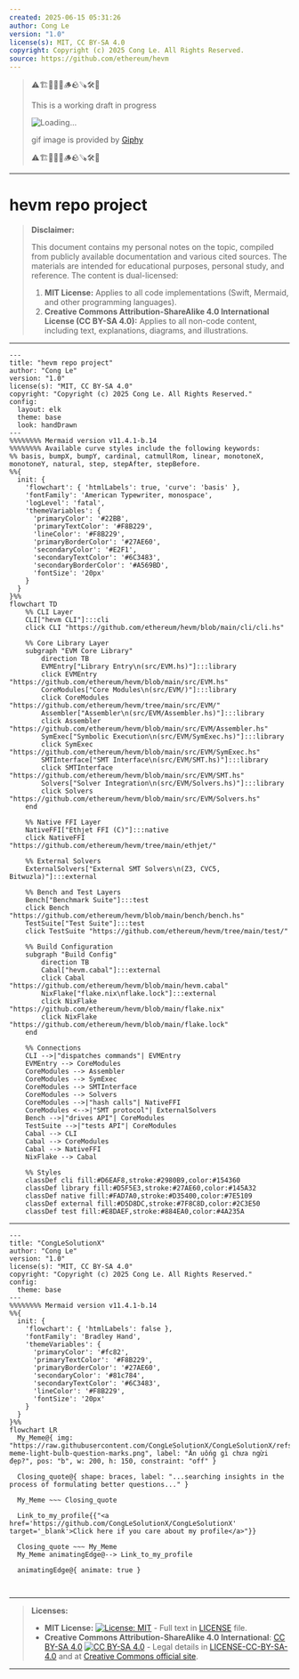 ```yaml
---
created: 2025-06-15 05:31:26
author: Cong Le
version: "1.0"
license(s): MIT, CC BY-SA 4.0
copyright: Copyright (c) 2025 Cong Le. All Rights Reserved.
source: https://github.com/ethereum/hevm
---
```



> ⚠️🏗️🚧🦺🧱🪵🪨🪚🛠️👷
> 
> This is a working draft in progress
> 
> ![Loading...](https://media1.giphy.com/media/v1.Y2lkPTc5MGI3NjExMWRkMGMxZWx5bjVscGZtZjJlNjh5cDlyM2J5cnU2cHYybzh2NDhpeCZlcD12MV9pbnRlcm5hbF9naWZfYnlfaWQmY3Q9Zw/sRFEa8lbeC7zbcIZZR/giphy.gif)
>
> gif image is provided by [Giphy](https://giphy.com)
> 
> ⚠️🏗️🚧🦺🧱🪵🪨🪚🛠️👷


----




# hevm repo project
> **Disclaimer:**
>
> This document contains my personal notes on the topic,
> compiled from publicly available documentation and various cited sources.
> The materials are intended for educational purposes, personal study, and reference.
> The content is dual-licensed:
> 1. **MIT License:** Applies to all code implementations (Swift, Mermaid, and other programming languages).
> 2. **Creative Commons Attribution-ShareAlike 4.0 International License (CC BY-SA 4.0):** Applies to all non-code content, including text, explanations, diagrams, and illustrations.
---



```mermaid
---
title: "hevm repo project"
author: "Cong Le"
version: "1.0"
license(s): "MIT, CC BY-SA 4.0"
copyright: "Copyright (c) 2025 Cong Le. All Rights Reserved."
config:
  layout: elk
  theme: base
  look: handDrawn
---
%%%%%%%% Mermaid version v11.4.1-b.14
%%%%%%%% Available curve styles include the following keywords:
%% basis, bumpX, bumpY, cardinal, catmullRom, linear, monotoneX, monotoneY, natural, step, stepAfter, stepBefore.
%%{
  init: {
    'flowchart': { 'htmlLabels': true, 'curve': 'basis' },
    'fontFamily': 'American Typewriter, monospace',
    'logLevel': 'fatal',
    'themeVariables': {
      'primaryColor': '#22BB',
      'primaryTextColor': '#F8B229',
      'lineColor': '#F8B229',
      'primaryBorderColor': '#27AE60',
      'secondaryColor': '#E2F1',
      'secondaryTextColor': '#6C3483',
      'secondaryBorderColor': '#A569BD',
      'fontSize': '20px'
    }
  }
}%%
flowchart TD
    %% CLI Layer
    CLI["hevm CLI"]:::cli
    click CLI "https://github.com/ethereum/hevm/blob/main/cli/cli.hs"

    %% Core Library Layer
    subgraph "EVM Core Library" 
        direction TB
        EVMEntry["Library Entry\n(src/EVM.hs)"]:::library
        click EVMEntry "https://github.com/ethereum/hevm/blob/main/src/EVM.hs"
        CoreModules["Core Modules\n(src/EVM/)"]:::library
        click CoreModules "https://github.com/ethereum/hevm/tree/main/src/EVM/"
        Assembler["Assembler\n(src/EVM/Assembler.hs)"]:::library
        click Assembler "https://github.com/ethereum/hevm/blob/main/src/EVM/Assembler.hs"
        SymExec["Symbolic Execution\n(src/EVM/SymExec.hs)"]:::library
        click SymExec "https://github.com/ethereum/hevm/blob/main/src/EVM/SymExec.hs"
        SMTInterface["SMT Interface\n(src/EVM/SMT.hs)"]:::library
        click SMTInterface "https://github.com/ethereum/hevm/blob/main/src/EVM/SMT.hs"
        Solvers["Solver Integration\n(src/EVM/Solvers.hs)"]:::library
        click Solvers "https://github.com/ethereum/hevm/blob/main/src/EVM/Solvers.hs"
    end

    %% Native FFI Layer
    NativeFFI["Ethjet FFI (C)"]:::native
    click NativeFFI "https://github.com/ethereum/hevm/tree/main/ethjet/"

    %% External Solvers
    ExternalSolvers["External SMT Solvers\n(Z3, CVC5, Bitwuzla)"]:::external

    %% Bench and Test Layers
    Bench["Benchmark Suite"]:::test
    click Bench "https://github.com/ethereum/hevm/blob/main/bench/bench.hs"
    TestSuite["Test Suite"]:::test
    click TestSuite "https://github.com/ethereum/hevm/tree/main/test/"

    %% Build Configuration
    subgraph "Build Config"
        direction TB
        Cabal["hevm.cabal"]:::external
        click Cabal "https://github.com/ethereum/hevm/blob/main/hevm.cabal"
        NixFlake["flake.nix\nflake.lock"]:::external
        click NixFlake "https://github.com/ethereum/hevm/blob/main/flake.nix"
        click NixFlake "https://github.com/ethereum/hevm/blob/main/flake.lock"
    end

    %% Connections
    CLI -->|"dispatches commands"| EVMEntry
    EVMEntry --> CoreModules
    CoreModules --> Assembler
    CoreModules --> SymExec
    CoreModules --> SMTInterface
    CoreModules --> Solvers
    CoreModules -->|"hash calls"| NativeFFI
    CoreModules <-->|"SMT protocol"| ExternalSolvers
    Bench -->|"drives API"| CoreModules
    TestSuite -->|"tests API"| CoreModules
    Cabal --> CLI
    Cabal --> CoreModules
    Cabal --> NativeFFI
    NixFlake --> Cabal

    %% Styles
    classDef cli fill:#D6EAF8,stroke:#2980B9,color:#154360
    classDef library fill:#D5F5E3,stroke:#27AE60,color:#145A32
    classDef native fill:#FAD7A0,stroke:#D35400,color:#7E5109
    classDef external fill:#D5D8DC,stroke:#7F8C8D,color:#2C3E50
    classDef test fill:#E8DAEF,stroke:#884EA0,color:#4A235A

```

-----

<!-- 
```mermaid
%% Current Mermaid version
info
```  -->


```mermaid
---
title: "CongLeSolutionX"
author: "Cong Le"
version: "1.0"
license(s): "MIT, CC BY-SA 4.0"
copyright: "Copyright (c) 2025 Cong Le. All Rights Reserved."
config:
  theme: base
---
%%%%%%%% Mermaid version v11.4.1-b.14
%%{
  init: {
    'flowchart': { 'htmlLabels': false },
    'fontFamily': 'Bradley Hand',
    'themeVariables': {
      'primaryColor': '#fc82',
      'primaryTextColor': '#F8B229',
      'primaryBorderColor': '#27AE60',
      'secondaryColor': '#81c784',
      'secondaryTextColor': '#6C3483',
      'lineColor': '#F8B229',
      'fontSize': '20px'
    }
  }
}%%
flowchart LR
  My_Meme@{ img: "https://raw.githubusercontent.com/CongLeSolutionX/CongLeSolutionX/refs/heads/main/assets/images/My-meme-light-bulb-question-marks.png", label: "Ăn uống gì chưa ngừi đẹp?", pos: "b", w: 200, h: 150, constraint: "off" }

  Closing_quote@{ shape: braces, label: "...searching insights in the process of formulating better questions..." }
    
  My_Meme ~~~ Closing_quote
    
  Link_to_my_profile{{"<a href='https://github.com/CongLeSolutionX/CongLeSolutionX' target='_blank'>Click here if you care about my profile</a>"}}

  Closing_quote ~~~ My_Meme
  My_Meme animatingEdge@--> Link_to_my_profile
  
  animatingEdge@{ animate: true }



```

---
>**Licenses:**
>
>- **MIT License:**  [![License: MIT](https://img.shields.io/badge/License-MIT-yellow.svg)](LICENSE) - Full text in [LICENSE](LICENSE) file.
>- **Creative Commons Attribution-ShareAlike 4.0 International**: [CC BY-SA 4.0](https://creativecommons.org/licenses/by-sa/4.0/) [![CC BY-SA 4.0](https://licensebuttons.net/l/by-sa/4.0/88x31.png)](https://creativecommons.org/licenses/by-sa/4.0/) - Legal details in [LICENSE-CC-BY-SA-4.0](THE_PAST/LICENSE-CC-BY-SA-4.0) and at [Creative Commons official site](https://creativecommons.org/licenses/by-sa/4.0/).
>
---
